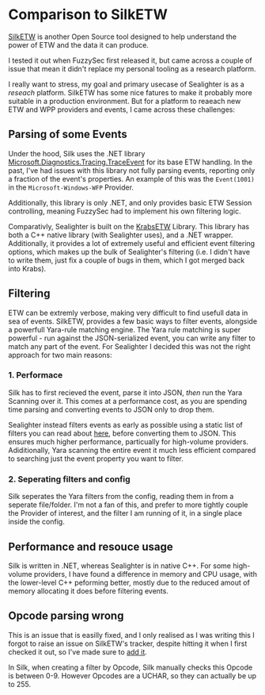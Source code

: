 # Comparison to SilkETW

[SilkETW](https://github.com/fireeye/SilkETW) is another Open Source tool designed to help understand the power of ETW and the data it can produce.

I tested it out when FuzzySec first released it, but came across a couple of issue that mean it didn't replace my personal tooling as a research platform.

I really want to stress, my goal and primary usecase of Sealighter is as a *reseach* platform. SilkETW has some nice fatures to make it probably more suitable in a production environment. But for a platform to reaeach new ETW and WPP providers and events, I came across these challenges:


## Parsing of some Events
Under the hood, Silk uses the .NET library [Microsoft.Diagnostics.Tracing.TraceEvent](https://github.com/microsoft/perfview/blob/master/documentation/TraceEvent/TraceEventLibrary.md) for its base ETW handling.
In the past, I've had issues with this library not fully parsing events, reporting only a fraction of the event's properties. An example of this was the `Event(1001)` in the `Microsoft-Windows-WFP` Provider.

Additionally, this library is only .NET, and only provides basic ETW Session controlling, meaning FuzzySec had to implement his own filtering logic.

Comparativly, Sealighter is built on the [KrabsETW](https://github.com/microsoft/krabsetw) Library. This library has both a C++ native library (with Sealighter uses), and a .NET wrapper. Additionally, it provides a lot of extremely useful and efficient event filtering options, which makes up the bulk of Sealighter's filtering (i.e. I didn't have to write them, just fix a couple of bugs in them, which I got merged back into Krabs).


## Filtering
ETW can be extremly verbose, making very difficult to find usefull data in sea of events.
SilkETW, provides a few basic ways to filter events, alongside a powerfull Yara-rule matching engine.
The Yara rule matching is super powerful - run against the JSON-serialized event, you can write any filter to match any part of the event. For Sealighter I decided this was not the right approach for two main reasons:


### 1. Performace
Silk has to first recieved the event, parse it into JSON, *then* run the Yara Scanning over it. This comes at a performance cost, as you are spending time parsing and converting events to JSON only to drop them.

Sealighter instead filters events as early as possible using a static list of filters you can read about [here](FILTERING.md), before converting them to JSON. This ensures much higher performance, particually for high-volume providers. Adiditionally, Yara scanning the entire event it much less efficient compared to searching just the event property you want to filter.

### 2. Seperating filters and config
Silk seperates the Yara filters from the config, reading them in from a seperate file/folder. I'm not a fan of this, and prefer to more tightly couple the Provider of interest, and the filter I am running of it, in a single place inside the config.


## Performance and resouce usage
Silk is written in .NET, whereas Sealighter is in native C++.
For some high-volume providers, I have found a difference in memory and CPU usage, with the lower-level C++ peforming better, mostly due to the reduced amout of memory allocating it does before filtering events.


## Opcode parsing wrong
This is an issue that is easilly fixed, and I only realised as I was writing this I forgot to raise an issue on SilkETW's tracker, despite hitting it when I first checked it out, so I've made sure to [add it](https://github.com/fireeye/SilkETW/issues/13).

In Silk, when creating a filter by Opcode, Silk manually checks this Opcode is between 0-9.
However Opcodes are a UCHAR, so they can actually be up to 255.
